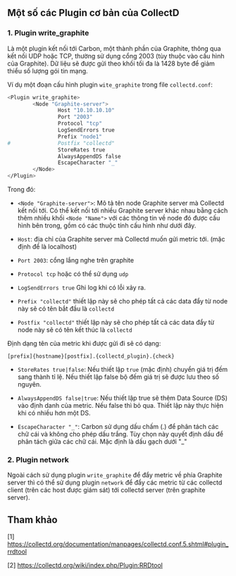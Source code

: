## Một số các Plugin cơ bản của CollectD

### 1. Plugin write_graphite

Là một plugin kết nối tới Carbon, một thành phần của Graphite, thông qua kết nối UDP hoặc TCP, thường sử dụng cổng 2003 (tùy thuộc vào cấu hình của Graphite). Dữ liệu sẽ được gửi theo khối tối đa là 1428 byte để giảm thiểu số lượng gói tin mạng.

Ví dụ một đoạn cấu hình plugin `wite_graphite` trong file `collectd.conf`:

```sh
<Plugin write_graphite>
        <Node "Graphite-server">
                Host "10.10.10.10"
                Port "2003"
                Protocol "tcp"
                LogSendErrors true
                Prefix "node1"
#               Postfix "collectd"
                StoreRates true
                AlwaysAppendDS false
                EscapeCharacter "_"
        </Node>
</Plugin>
```

Trong đó:

* `<Node "Graphite-server">`: Mô tả tên node Graphite server mà Collectd kết nối tới. Có thể kết nối tới nhiều Graphite server khác nhau bằng cách thêm nhiều khối `<Node "Name">` với các thông tin về node đó được cấu hình bên trong, gồm có các thuộc tính cấu hình như dưới đây.

* `Host`: địa chỉ của Graphite server mà Collectd muốn gửi metric tới. (mặc định để là localhost)

* `Port 2003`: cổng lắng nghe trên graphite

* `Protocol tcp` hoặc có thể sử dụng `udp`

* `LogSendErrors true` Ghi log khi có lỗi xảy ra.

* `Prefix "collectd"` thiết lập này sẽ cho phép tất cả các data đẩy từ node này sẽ có tên bắt đầu là `collectd`

* `Postfix "collectd"` thiết lập này sẽ cho phép tất cả các data đẩy từ node này sẽ có tên kết thúc là `collectd`

Định dạng tên của metric khi được gửi đi sẽ có dạng:

	[prefix]{hostname}[postfix].{collectd_plugin}.{check}

* `StoreRates true|false`: Nếu thiết lập `true` (mặc định) chuyển giá trị đếm sang thành tỉ lệ. Nếu thiết lập false bộ đếm giá trị sẽ được lưu theo số nguyên.

* `AlwaysAppendDS false|true`: Nếu thiết lập true sẽ thêm Data Source (DS) vào định danh của metric. Nếu false thì bỏ qua. Thiết lập này thực hiện khi có nhiều hơn một DS.

* `EscapeCharacter "_"`: Carbon sử dụng dấu chấm (.) để phân tách các chữ cái và không cho phép dấu trắng. Tùy chọn này quyết định dấu để phân tách giữa các chữ cái. Mặc định là dấu gạch dưới "\_"

### 2. Plugin network

Ngoài cách sử dụng plugin `write_graphite` để đẩy metric về phía Graphite server thì có thể sử dụng plugin `network` để đẩy các metric từ các collectd client (trên các host được giám sát) tới collectd server (trên graphite server).




## Tham khảo

[1] https://collectd.org/documentation/manpages/collectd.conf.5.shtml#plugin_rrdtool

[2] https://collectd.org/wiki/index.php/Plugin:RRDtool